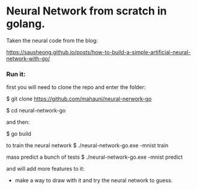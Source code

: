 # Neural Network from scratch in golang.

Taken the neural code from the blog:

https://sausheong.github.io/posts/how-to-build-a-simple-artificial-neural-network-with-go/

### Run it:

first you will need to clone the repo and enter the folder:

$ git clone https://github.com/mahauni/neural-nerwork-go

$ cd neural-network-go

and then:

$ go build

to train the neural network
$ ./neural-network-go.exe -mnist train

mass predict a bunch of tests
$ ./neural-network-go.exe -mnist predict 


and will add more features to it:

- make a way to draw with it and try the neural network to guess.
